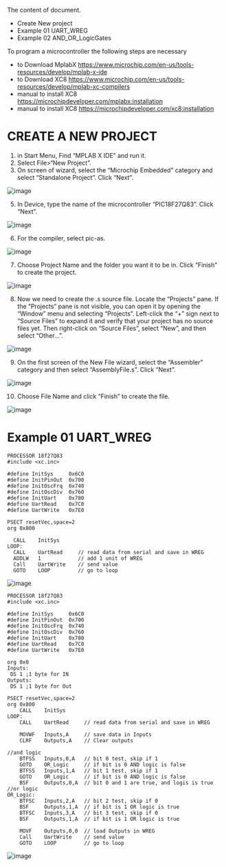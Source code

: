 The content of document.
- Create New project
- Example 01 UART_WREG
- Example 02 AND_OR_LogicGates

To program a microcontroller the following steps are necessary

- to Download MplabX https://www.microchip.com/en-us/tools-resources/develop/mplab-x-ide
- to Download XC8 https://www.microchip.com/en-us/tools-resources/develop/mplab-xc-compilers
- manual to install XC8 https://microchipdeveloper.com/mplabx:installation
- manual to install XC8 https://microchipdeveloper.com/xc8:installation

# CREATE A NEW PROJECT
1. in Start Menu, Find “MPLAB X IDE” and run it.
2. Select File>“New Project”.
3. On screen of wizard, select the “Microchip Embedded” category and select “Standalone Project”. Click “Next”.

![image](https://github.com/JCesarCM93/DoItPicBoot/assets/40074332/8877f8a4-4c9a-4cd6-8f18-87b1774ed017)

5. In Device, type the name of the microcontroller “PIC18F27Q83”. Click “Next”.

![image](https://github.com/JCesarCM93/DoItPicBoot/assets/40074332/de8c337c-90a9-45dc-b341-443c4618a1de)

6. For the compiler, select pic-as.

![image](https://github.com/JCesarCM93/DoItPicBoot/assets/40074332/17bde470-7821-4d07-bc61-89644134ed27)

7. Choose Project Name and the folder you want it to be in. Click “Finish” to create the project.

![image](https://github.com/JCesarCM93/DoItPicBoot/assets/40074332/1ab0153f-9485-48df-9ced-ec30401f2d54)

8. Now we need to create the .s source file. Locate the “Projects” pane. If the “Projects” pane is not visible,
you can open it by opening the “Window” menu and selecting “Projects”.
Left-click the “+” sign next to “Source Files” to expand it and verify that your project has no source files yet.
Then right-click on “Source Files”, select “New”, and then select “Other...”.

![image](https://github.com/JCesarCM93/DoItPicBoot/assets/40074332/911aaf8c-3511-4331-80d7-e588aa4ab31e)

9. On the first screen of the New File wizard, select the “Assembler” category and then select “AssemblyFile.s”. Click “Next”.

![image](https://github.com/JCesarCM93/DoItPicBoot/assets/40074332/bbb5d2a8-ab07-4393-ae10-8372cb70729b)

10. Choose File Name and click “Finish” to create the file.

![image](https://github.com/JCesarCM93/DoItPicBoot/assets/40074332/cb7faa6e-712d-4e07-949f-02d7db61a036)

# Example 01 UART_WREG

    PROCESSOR 18f27Q83
    #include <xc.inc>
      
    #define InitSys	    0x6C0    
    #define InitPinOut  0x700
    #define InitOscFrq  0x740
    #define InitOscDiv  0x760
    #define InitUart    0x780
    #define UartRead    0x7C0
    #define UartWrite   0x7E0
            
    PSECT resetVec,space=2
    org 0x800
  
      CALL    InitSys
    LOOP:	
      CALL    UartRead     // read data from serial and save in WREG
      ADDLW   1            // add 1 unit of WREG
      Call    UartWrite    // send value
      GOTO    LOOP         // go to loop

![image](https://github.com/JCesarCM93/DoItPicBoot/assets/40074332/173f5f82-79ed-46fe-af28-e1be546078a4)

    PROCESSOR 18f27Q83
    #include <xc.inc>
        
    #define InitSys	    0x6C0    
    #define InitPinOut  0x700
    #define InitOscFrq  0x740
    #define InitOscDiv  0x760
    #define InitUart    0x780
    #define UartRead    0x7C0
    #define UartWrite   0x7E0
            
    org 0x0
    Inputs:
     DS 1 ;1 byte for IN
    Outputs:
     DS 1 ;1 byte for Out
     
    PSECT resetVec,space=2
    org 0x800
        CALL    InitSys
    LOOP:	
        CALL    UartRead     // read data from serial and save in WREG
        
        MOVWF   Inputs,A	 // save data in Inputs
        CLRF    Outputs,A	 // Clear outputs
        
    //and logic
        BTFSS   Inputs,0,A	 // bit 0 test, skip if 1
        GOTO    OR_Logic	 // if bit is 0 AND logic is false
        BTFSS   Inputs,1,A   // bit 1 test, skip if 1
        GOTO    OR_Logic	 // if bit is 0 AND logic is false
        BSF	    Outputs,0,A  // bit 0 and 1 are true, and logis is true
    //or logic
    OR_Logic:
        BTFSC   Inputs,2,A   // bit 2 test, skip if 0
        BSF	    Outputs,1,A  // if bit is 1 OR logic is true
        BTFSC   Inputs,3,A   // bit 3 test, skip if 0
        BSF	    Outputs,1,A  // if bit is 1 OR logic is true
        
        MOVF    Outputs,0,0  // load Outputs in WREG
        Call    UartWrite    // send value
        GOTO    LOOP         // go to loop


![image](https://github.com/JCesarCM93/DoItPicBoot/assets/40074332/20e2bedb-a548-4c6e-a6aa-9176dc1afd0b)

